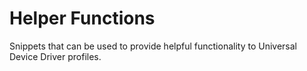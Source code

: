 # Helper Functions

Snippets that can be used to provide helpful functionality to Universal Device Driver profiles.
